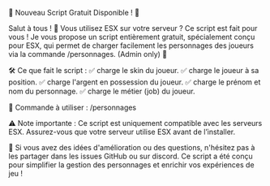:large_blue_diamond: Nouveau Script Gratuit Disponible ! :large_blue_diamond:

Salut à tous ! 👋 Vous utilisez ESX sur votre serveur ? Ce script est fait pour vous !
Je vous propose un script entièrement gratuit, spécialement conçu pour ESX, qui permet de charger facilement les personnages des joueurs via la commande /personnages. (Admin only) 🚀

🛠 Ce que fait le script :
✅ charge le skin du joueur.
✅ charge le joueur à sa position.
✅ charge l'argent en possession du joueur.
✅ charge le prénom et nom du personnage.
✅ charge le métier (job) du joueur.

📜 Commande à utiliser : /personnages

⚠️ Note importante : Ce script est uniquement compatible avec les serveurs ESX. Assurez-vous que votre serveur utilise ESX avant de l’installer.


💬 Si vous avez des idées d'amélioration ou des questions, n'hésitez pas à les partager dans les issues GitHub ou sur discord. Ce script a été conçu pour simplifier la gestion des personnages et enrichir vos expériences de jeu !

